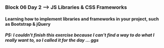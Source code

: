 ### Block 06 Day 2 --> JS Libraries & CSS Frameworks

#### Learning how to implement libraries and frameworks in your project, such as Bootstrap & jQuery

##### PS: I couldn't finish this exercise because I can't find a way to do what I really want to, so I called it for the day ... ggs
